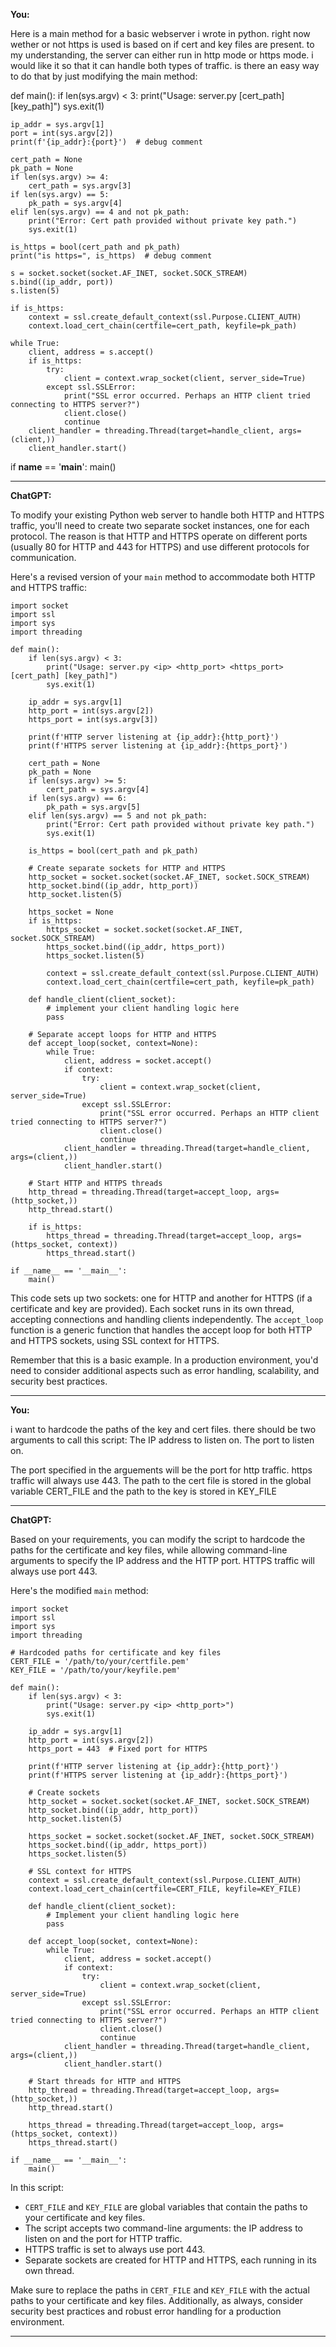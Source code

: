 **You:**

Here is a main method for a basic webserver i wrote in python. right now wether or not https is used is based on if  cert and key files are present. to my understanding, the server can either run in http mode or https mode. i would like it so that it can handle both types of traffic. is there an easy way to do that by just modifying the main method:

def main():
    if len(sys.argv) < 3:
        print("Usage: server.py <ip> <port> [cert_path] [key_path]")
        sys.exit(1)

    ip_addr = sys.argv[1]
    port = int(sys.argv[2])
    print(f'{ip_addr}:{port}')  # debug comment

    cert_path = None
    pk_path = None
    if len(sys.argv) >= 4:
        cert_path = sys.argv[3]
    if len(sys.argv) == 5:
        pk_path = sys.argv[4]
    elif len(sys.argv) == 4 and not pk_path:
        print("Error: Cert path provided without private key path.")
        sys.exit(1)

    is_https = bool(cert_path and pk_path)
    print("is https=", is_https)  # debug comment

    s = socket.socket(socket.AF_INET, socket.SOCK_STREAM)
    s.bind((ip_addr, port))
    s.listen(5)

    if is_https:
        context = ssl.create_default_context(ssl.Purpose.CLIENT_AUTH)
        context.load_cert_chain(certfile=cert_path, keyfile=pk_path)

    while True:
        client, address = s.accept()
        if is_https:
            try:
                client = context.wrap_socket(client, server_side=True)
            except ssl.SSLError:
                print("SSL error occurred. Perhaps an HTTP client tried connecting to HTTPS server?")
                client.close()
                continue
        client_handler = threading.Thread(target=handle_client, args=(client,))
        client_handler.start()

if __name__ == '__main__':
    main()

------------------

**ChatGPT:**

To modify your existing Python web server to handle both HTTP and HTTPS traffic, you'll need to create two separate socket instances, one for each protocol. The reason is that HTTP and HTTPS operate on different ports (usually 80 for HTTP and 443 for HTTPS) and use different protocols for communication.

Here's a revised version of your `main` method to accommodate both HTTP and HTTPS traffic:

```python<button class="flex ml-auto gizmo:ml-0 gap-2 items-center"><svg width="24" height="24" viewBox="0 0 24 24" fill="none" xmlns="http://www.w3.org/2000/svg" class="icon-md"><path fill-rule="evenodd" clip-rule="evenodd" d="M12 4C10.8954 4 10 4.89543 10 6H14C14 4.89543 13.1046 4 12 4ZM8.53513 4C9.22675 2.8044 10.5194 2 12 2C13.4806 2 14.7733 2.8044 15.4649 4H17C18.6569 4 20 5.34315 20 7V19C20 20.6569 18.6569 22 17 22H7C5.34315 22 4 20.6569 4 19V7C4 5.34315 5.34315 4 7 4H8.53513ZM8 6H7C6.44772 6 6 6.44772 6 7V19C6 19.5523 6.44772 20 7 20H17C17.5523 20 18 19.5523 18 19V7C18 6.44772 17.5523 6 17 6H16C16 7.10457 15.1046 8 14 8H10C8.89543 8 8 7.10457 8 6Z" fill="currentColor"></path></svg>Copy code</button>
import socket
import ssl
import sys
import threading

def main():
    if len(sys.argv) < 3:
        print("Usage: server.py <ip> <http_port> <https_port> [cert_path] [key_path]")
        sys.exit(1)

    ip_addr = sys.argv[1]
    http_port = int(sys.argv[2])
    https_port = int(sys.argv[3])

    print(f'HTTP server listening at {ip_addr}:{http_port}')
    print(f'HTTPS server listening at {ip_addr}:{https_port}')

    cert_path = None
    pk_path = None
    if len(sys.argv) >= 5:
        cert_path = sys.argv[4]
    if len(sys.argv) == 6:
        pk_path = sys.argv[5]
    elif len(sys.argv) == 5 and not pk_path:
        print("Error: Cert path provided without private key path.")
        sys.exit(1)

    is_https = bool(cert_path and pk_path)

    # Create separate sockets for HTTP and HTTPS
    http_socket = socket.socket(socket.AF_INET, socket.SOCK_STREAM)
    http_socket.bind((ip_addr, http_port))
    http_socket.listen(5)

    https_socket = None
    if is_https:
        https_socket = socket.socket(socket.AF_INET, socket.SOCK_STREAM)
        https_socket.bind((ip_addr, https_port))
        https_socket.listen(5)

        context = ssl.create_default_context(ssl.Purpose.CLIENT_AUTH)
        context.load_cert_chain(certfile=cert_path, keyfile=pk_path)

    def handle_client(client_socket):
        # implement your client handling logic here
        pass

    # Separate accept loops for HTTP and HTTPS
    def accept_loop(socket, context=None):
        while True:
            client, address = socket.accept()
            if context:
                try:
                    client = context.wrap_socket(client, server_side=True)
                except ssl.SSLError:
                    print("SSL error occurred. Perhaps an HTTP client tried connecting to HTTPS server?")
                    client.close()
                    continue
            client_handler = threading.Thread(target=handle_client, args=(client,))
            client_handler.start()

    # Start HTTP and HTTPS threads
    http_thread = threading.Thread(target=accept_loop, args=(http_socket,))
    http_thread.start()

    if is_https:
        https_thread = threading.Thread(target=accept_loop, args=(https_socket, context))
        https_thread.start()

if __name__ == '__main__':
    main()

```
This code sets up two sockets: one for HTTP and another for HTTPS (if a certificate and key are provided). Each socket runs in its own thread, accepting connections and handling clients independently. The `accept_loop` function is a generic function that handles the accept loop for both HTTP and HTTPS sockets, using SSL context for HTTPS.

Remember that this is a basic example. In a production environment, you'd need to consider additional aspects such as error handling, scalability, and security best practices.



------------------

**You:**

i want to hardcode the paths of the key and cert files. there should be two arguments to call this script: 
The IP address to listen on.
The port to listen on.

The port specified in the arguements will be the port for http traffic. https traffic will always use 443. The path to the cert file is stored in the global variable CERT_FILE and the path to the key is stored in KEY_FILE

------------------

**ChatGPT:**

Based on your requirements, you can modify the script to hardcode the paths for the certificate and key files, while allowing command-line arguments to specify the IP address and the HTTP port. HTTPS traffic will always use port 443.

Here's the modified `main` method:

```python<button class="flex ml-auto gizmo:ml-0 gap-2 items-center"><svg width="24" height="24" viewBox="0 0 24 24" fill="none" xmlns="http://www.w3.org/2000/svg" class="icon-md"><path fill-rule="evenodd" clip-rule="evenodd" d="M12 4C10.8954 4 10 4.89543 10 6H14C14 4.89543 13.1046 4 12 4ZM8.53513 4C9.22675 2.8044 10.5194 2 12 2C13.4806 2 14.7733 2.8044 15.4649 4H17C18.6569 4 20 5.34315 20 7V19C20 20.6569 18.6569 22 17 22H7C5.34315 22 4 20.6569 4 19V7C4 5.34315 5.34315 4 7 4H8.53513ZM8 6H7C6.44772 6 6 6.44772 6 7V19C6 19.5523 6.44772 20 7 20H17C17.5523 20 18 19.5523 18 19V7C18 6.44772 17.5523 6 17 6H16C16 7.10457 15.1046 8 14 8H10C8.89543 8 8 7.10457 8 6Z" fill="currentColor"></path></svg>Copy code</button>
import socket
import ssl
import sys
import threading

# Hardcoded paths for certificate and key files
CERT_FILE = '/path/to/your/certfile.pem'
KEY_FILE = '/path/to/your/keyfile.pem'

def main():
    if len(sys.argv) < 3:
        print("Usage: server.py <ip> <http_port>")
        sys.exit(1)

    ip_addr = sys.argv[1]
    http_port = int(sys.argv[2])
    https_port = 443  # Fixed port for HTTPS

    print(f'HTTP server listening at {ip_addr}:{http_port}')
    print(f'HTTPS server listening at {ip_addr}:{https_port}')

    # Create sockets
    http_socket = socket.socket(socket.AF_INET, socket.SOCK_STREAM)
    http_socket.bind((ip_addr, http_port))
    http_socket.listen(5)

    https_socket = socket.socket(socket.AF_INET, socket.SOCK_STREAM)
    https_socket.bind((ip_addr, https_port))
    https_socket.listen(5)

    # SSL context for HTTPS
    context = ssl.create_default_context(ssl.Purpose.CLIENT_AUTH)
    context.load_cert_chain(certfile=CERT_FILE, keyfile=KEY_FILE)

    def handle_client(client_socket):
        # Implement your client handling logic here
        pass

    def accept_loop(socket, context=None):
        while True:
            client, address = socket.accept()
            if context:
                try:
                    client = context.wrap_socket(client, server_side=True)
                except ssl.SSLError:
                    print("SSL error occurred. Perhaps an HTTP client tried connecting to HTTPS server?")
                    client.close()
                    continue
            client_handler = threading.Thread(target=handle_client, args=(client,))
            client_handler.start()

    # Start threads for HTTP and HTTPS
    http_thread = threading.Thread(target=accept_loop, args=(http_socket,))
    http_thread.start()

    https_thread = threading.Thread(target=accept_loop, args=(https_socket, context))
    https_thread.start()

if __name__ == '__main__':
    main()

```
In this script:


- `CERT_FILE` and `KEY_FILE` are global variables that contain the paths to your certificate and key files.
- The script accepts two command-line arguments: the IP address to listen on and the port for HTTP traffic.
- HTTPS traffic is set to always use port 443.
- Separate sockets are created for HTTP and HTTPS, each running in its own thread.

Make sure to replace the paths in `CERT_FILE` and `KEY_FILE` with the actual paths to your certificate and key files. Additionally, as always, consider security best practices and robust error handling for a production environment.



------------------

